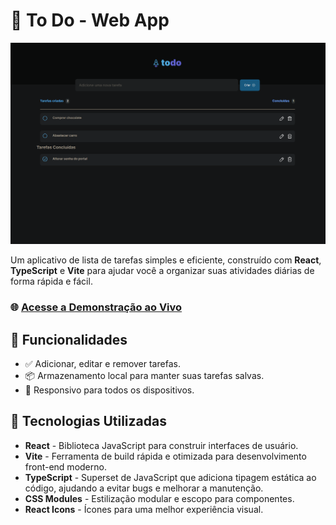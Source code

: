 # 📝 To Do - Web App

<img src="https://github.com/prissycorrea/to-do/blob/main/public/Captura%20de%20tela%202024-09-09%20093612.png?raw=true" width="800">

Um aplicativo de lista de tarefas simples e eficiente, construído com **React**, **TypeScript** e **Vite** para ajudar você a organizar suas atividades diárias de forma rápida e fácil.

### 🌐 <a href="https://prissycorrea.github.io/to-do/" target="_blank">Acesse a Demonstração ao Vivo</a>

## 🌟 Funcionalidades

- ✅ Adicionar, editar e remover tarefas.
- 📦 Armazenamento local para manter suas tarefas salvas.
- 📱 Responsivo para todos os dispositivos.

## 🚀 Tecnologias Utilizadas

- **React** - Biblioteca JavaScript para construir interfaces de usuário.
- **Vite** - Ferramenta de build rápida e otimizada para desenvolvimento front-end moderno.
- **TypeScript** - Superset de JavaScript que adiciona tipagem estática ao código, ajudando a evitar bugs e melhorar a manutenção.
- **CSS Modules** - Estilização modular e escopo para componentes.
- **React Icons** - Ícones para uma melhor experiência visual.
